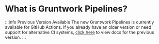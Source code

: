 # What is Gruntwork Pipelines?

:::info Previous Version Available
The new Gruntwork Pipelines is currently available for GitHub Actions. If you already have an older version or need support for alternative CI systems, [click here](../../pipelines-v1/overview/) to view docs for the previous version.
:::

<!-- Placeholder for future content for Pipelines v2 -->


<!-- ##DOCS-SOURCER-START
{
  "sourcePlugin": "local-copier",
  "hash": "3d89d358283ca761296b6611211fec70"
}
##DOCS-SOURCER-END -->
